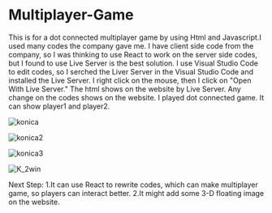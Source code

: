 # Multiplayer-Game
  This is for a dot connected multiplayer game by using Html and Javascript.I used many codes the company gave me.
  I have client side code from the company, so I was thinking to use React to work on the server side codes, but I found to use Live Server is the best solution.
  I use Visual Studio Code to edit codes, so I serched the Liver Server in the Visual Studio Code and installed the Live Server. I right click on the mouse, then I click on "Open With Live Server." The html shows on the website by Live Server. Any change on the codes shows on the website.
  I played dot connected game. It can show player1 and player2.

![konica](https://user-images.githubusercontent.com/51940857/74211927-ff79d500-4c5f-11ea-9d4a-77288ff602f8.PNG)


![konica2](https://user-images.githubusercontent.com/51940857/74211937-09033d00-4c60-11ea-9d90-1fe049efe660.PNG)

![konica3](https://user-images.githubusercontent.com/51940857/74211939-0bfe2d80-4c60-11ea-8de2-2ba163cef4e5.PNG)

![K_2win](https://user-images.githubusercontent.com/51940857/74211941-0e608780-4c60-11ea-8b35-de15185c0ab2.PNG)

Next Step:
  1.It can use React to rewrite codes, which can make multiplayer game, so players can interact better.
  2.It might add some 3-D floating image on the website.
  

